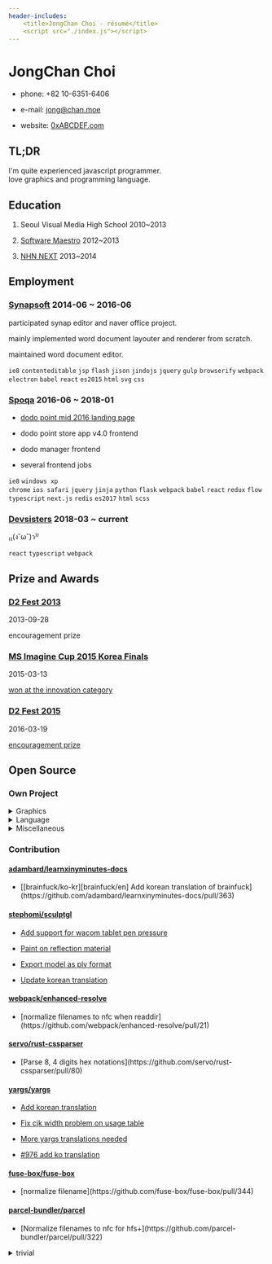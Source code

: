```yaml
---
header-includes:
    <title>JongChan Choi - résumé</title>
    <script src="./index.js"></script>
---
```


JongChan Choi
===
- phone: +82 10-6351-6406

- e-mail: [jong@chan.moe](mailto:jong@chan.moe)

- website: [0xABCDEF.com](http://0xabcdef.com/)


TL;DR
---
I'm quite experienced javascript programmer.<br>
love graphics and programming language.


Education
---
1. Seoul Visual Media High School 2010~2013

2. [Software Maestro](http://www.swmaestro.kr/) 2012~2013

3. [NHN NEXT](http://www.nhnnext.org/) 2013~2014


Employment
---
### [Synapsoft](http://synapsoft.co.kr/) 2014-06 ~ 2016-06
participated synap editor and naver office project.

mainly implemented word document layouter and renderer from scratch.

maintained word document editor.

<code class="tag">ie8</code>
<code class="tag">contenteditable</code>
<code class="tag">jsp</code>
<code class="tag">flash</code>
<code class="tag">jison</code>
<code class="tag">jindojs</code>
<code class="tag">jquery</code>
<code class="tag">gulp</code>
<code class="tag">browserify</code>
<code class="tag">webpack</code>
<code class="tag">electron</code>
<code class="tag">babel</code>
<code class="tag">react</code>
<code class="tag">es2015</code>
<code class="tag">html</code>
<code class="tag">svg</code>
<code class="tag">css</code>

### [Spoqa](http://www.spoqa.com/) 2016-06 ~ 2018-01
- [dodo point mid 2016 landing page](https://www.dodopoint.com/)

- dodo point store app v4.0 frontend

- dodo manager frontend

- several frontend jobs

<code class="tag">ie8</code>
<code class="tag">windows xp chrome</code>
<code class="tag">ios safari</code>
<code class="tag">jquery</code>
<code class="tag">jinja</code>
<code class="tag">python</code>
<code class="tag">flask</code>
<code class="tag">webpack</code>
<code class="tag">babel</code>
<code class="tag">react</code>
<code class="tag">redux</code>
<code class="tag">flow</code>
<code class="tag">typescript</code>
<code class="tag">next.js</code>
<code class="tag">redis</code>
<code class="tag">es2017</code>
<code class="tag">html</code>
<code class="tag">scss</code>


### [Devsisters](http://www.devsisters.com/) 2018-03 ~ current
₍₍(ง˘ω˘)ว⁾⁾

<code class="tag">react</code>
<code class="tag">typescript</code>
<code class="tag">webpack</code>

Prize and Awards
---
### [D2 Fest 2013](http://d2fest.kr/2013/prize-winners.html)
2013-09-28

encouragement prize

### [MS Imagine Cup 2015 Korea Finals](https://imagine.microsoft.com/en-us/Team/Index/aea4c4ac-5f45-46f5-b25d-1219775e9ab1)
2015-03-13

[won at the innovation category](http://www.msn.com/ko-kr/news/techandscience/ms-%ED%95%99%EC%83%9D-%ED%85%8C%ED%81%AC%EB%86%80%EB%A1%9C%EC%A7%80-%EA%B2%BD%EC%A7%84%EB%8C%80%ED%9A%8C-%EC%9D%B4%EB%A7%A4%EC%A7%84%EC%BB%B5-%ED%95%9C%EA%B5%AD%EB%8C%80%ED%91%9C-%EC%84%A0%EB%B0%9C/ar-AA9IuTw)

### [D2 Fest 2015](http://d2campusfest.kr/2015/)
2016-03-19

[encouragement prize](https://github.com/D2CAMPUS-FEST/2015#yaksokjs--장려상)


Open Source
---
### Own Project

<details>
<summary>Graphics</summary>

- [Croquispop](https://github.com/crosspop/Croquispop) 2012 ~ 2014

    web based drawing tool using [croquis.js](https://github.com/disjukr/croquis.js)

- [croquis.js](https://github.com/disjukr/croquis.js) 2013 ~ 2014

    javascript drawing tool library for web browser,
    using [html5 canvas](https://developer.mozilla.org/en-US/docs/HTML/Canvas)

- [adaptive-thresholding](https://github.com/disjukr/adaptive-thresholding) 2018

    adaptive thresholding implementation in rust

</details>

<details>
<summary>Language</summary>

- [yaksok.js](https://github.com/disjukr/yaksok.js) 2015 ~ 2016

    [yaksok](http://yaksok.org/) compiler library

- [naheui](https://github.com/aheui/naheui) 2014 ~ 2017

    the [aheui](http://aheui.github.io/) implementation for node.js

- [avis](https://github.com/aheui/avis) 2014 ~ 2017
    well made [aheui](http://aheui.github.io/) visual editor

- [tempath](https://github.com/disjukr/tempath) 2014 ~ 2015

    template language for path data, which is the superset of SVG Path Data syntax

- [makise](https://github.com/disjukr/makise) 2015 ~ 2016

    pretty JSON schema definition language

- [LON](https://github.com/disjukr/lon) 2016

    loopable notation. supports array holes, circular references, `NaN`, `Infinity`, `-Infinity`, ...etc

- [CSON-js](https://github.com/disjukr/CSON-js) 2013

    an implementation of [Cursive Script Object Notation](https://github.com/lifthrasiir/cson)

</details>

<details>
<summary>Miscellaneous</summary>

- [just-news](https://github.com/disjukr/just-news) 2014 ~ 2017

    web browser userscript for cleaning news site

- [psdw](https://github.com/disjukr/psdw) 2014

    simple javascript photoshop document(psd) writer

- [Tetris](https://github.com/disjukr/Tetris) 2013

    cli tetris game written in cpp

- [aeiou](https://github.com/spoqa/aeiou) 2017

    i18n scripts <https://spoqa.github.io/2017/09/26/aeiou-tutorial.html>

</details>

### Contribution
<!-- 일관성 없는 pandoc의 동작을 우회하기 위해 항목 하나짜리는 p 태그로 묶어주고 있음... -->
#### [adambard/learnxinyminutes-docs](https://github.com/adambard/learnxinyminutes-docs)
- <p>[[brainfuck/ko-kr][brainfuck/en] Add korean translation of brainfuck](https://github.com/adambard/learnxinyminutes-docs/pull/363)</p>

#### [stephomi/sculptgl](https://github.com/stephomi/sculptgl)
- [Add support for wacom tablet pen pressure](https://github.com/stephomi/sculptgl/pull/4)

- [Paint on reflection material](https://github.com/stephomi/sculptgl/pull/13)

- [Export model as ply format](https://github.com/stephomi/sculptgl/pull/15)

- [Update korean translation](https://github.com/stephomi/sculptgl/pull/63)

#### [webpack/enhanced-resolve](https://github.com/webpack/enhanced-resolve)
- <p>[normalize filenames to nfc when readdir](https://github.com/webpack/enhanced-resolve/pull/21)</p>

#### [servo/rust-cssparser](https://github.com/servo/rust-cssparser)
- <p>[Parse 8, 4 digits hex notations](https://github.com/servo/rust-cssparser/pull/80)</p>

#### [yargs/yargs](https://github.com/yargs/yargs)
- [Add korean translation](https://github.com/yargs/yargs/pull/296)

- [Fix cjk width problem on usage table](https://github.com/yargs/yargs/pull/297)

- [More yargs translations needed](https://github.com/yargs/yargs/issues/649)

- [#976 add ko translation](https://github.com/yargs/yargs/pull/977)

#### [fuse-box/fuse-box](https://github.com/fuse-box/fuse-box)
- <p>[normalize filename](https://github.com/fuse-box/fuse-box/pull/344)</p>

#### [parcel-bundler/parcel](https://github.com/parcel-bundler/parcel)
- <p>[Normalize filenames to nfc for hfs+](https://github.com/parcel-bundler/parcel/pull/322)</p>

<details>
<summary>trivial</summary>

- facebook/graphql [make json correct](https://github.com/facebook/graphql/pull/14)

- whatwg/fetch [add a missing space](https://github.com/whatwg/fetch/pull/192)

- evanw/glslx [fix link](https://github.com/evanw/glslx/pull/4)

- PistonDevelopers/dyon [Fixed issue link](https://github.com/PistonDevelopers/dyon/pull/246)

- haxenme/nme [Modified `project.nmml` on stage3d sample](https://github.com/haxenme/nme/pull/61)

- fuse-box/fuse-box [fix doc typo](https://github.com/fuse-box/fuse-box/pull/314)

- nodejs/node [doc: fix typos in n-api.md](https://github.com/nodejs/node/pull/13323)

    [node v8.1.0 release note](https://nodejs.org/en/blog/release/v8.1.0/)

</details>
